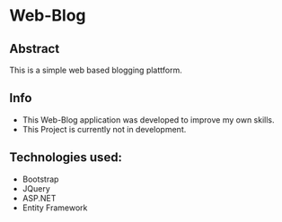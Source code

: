 # Web-Blog
###

## Abstract
This is a simple web based blogging plattform.

## Info
- This Web-Blog application was developed to improve my own skills.
- This Project is currently not in development.

## Technologies used:

- Bootstrap
- JQuery
- ASP.NET
- Entity Framework
